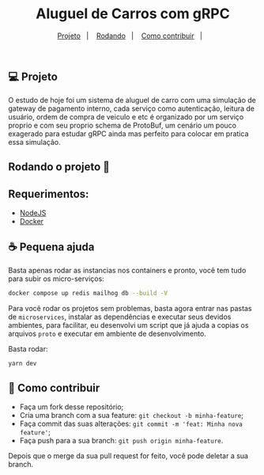 <h1 align="center">
    Aluguel de Carros com gRPC
</h1>

<p align="center">
  <a href="#-projeto">Projeto</a>&nbsp;&nbsp;&nbsp;|&nbsp;&nbsp;&nbsp;
  <a href="#-rodando">Rodando</a>&nbsp;&nbsp;&nbsp;|&nbsp;&nbsp;&nbsp;
  <a href="#-como-contribuir">Como contribuir</a>&nbsp;&nbsp;&nbsp;|&nbsp;&nbsp;&nbsp;
</p>


<br>

<a id="-projeto"></a>

## 💻 Projeto

O estudo de hoje foi um sistema de aluguel de carro com uma simulação de gateway de pagamento interno, cada serviço como autenticação, leitura de usuário, ordem de compra de veiculo e etc é organizado por um serviço proprio e com seu proprio schema de ProtoBuf, um cenário um pouco exagerado para estudar gRPC ainda mas perfeito para colocar em pratica essa simulação. 

<a id="-rodando"></a>

## Rodando o projeto 🌇

## Requerimentos:

- [NodeJS](https://nodejs.org/en/)
- [Docker](https://www.docker.com/)

## ☕ Pequena ajuda

Basta apenas rodar as instancias nos containers e pronto, você tem tudo para subir os micro-serviços:

```bash
docker compose up redis mailhog db --build -V
```

Para você rodar os projetos sem problemas, basta agora entrar nas pastas de `microservices`, instalar as dependências e executar seus devidos ambientes, para facilitar, eu desenvolvi um script que já ajuda a copias os arquivos `proto` e executar em ambiente de desenvolvimento.

Basta rodar:

```bash
yarn dev
```

<a id="-como-contribuir"></a>

## 🤔 Como contribuir

- Faça um fork desse repositório;
- Cria uma branch com a sua feature: `git checkout -b minha-feature`;
- Faça commit das suas alterações: `git commit -m 'feat: Minha nova feature'`;
- Faça push para a sua branch: `git push origin minha-feature`.

Depois que o merge da sua pull request for feito, você pode deletar a sua branch.
